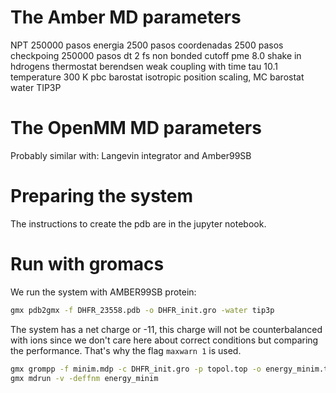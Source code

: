 # The Amber MD parameters
NPT
250000 pasos
energia 2500 pasos
coordenadas 2500 pasos
checkpoing 250000 pasos
dt 2 fs
non bonded cutoff pme 8.0
shake in hdrogens
thermostat berendsen weak coupling with time tau 10.1
temperature 300 K
pbc
barostat isotropic position scaling, MC barostat
water TIP3P

# The OpenMM MD parameters
Probably similar with:
Langevin integrator and Amber99SB

# Preparing the system
The instructions to create the pdb are in the jupyter notebook.

# Run with gromacs

We run the system with AMBER99SB protein:

```bash
gmx pdb2gmx -f DHFR_23558.pdb -o DHFR_init.gro -water tip3p
```

The system has a net charge or -11, this charge will not be counterbalanced with ions since we
don't care here about correct conditions but comparing the performance. That's why the flag
`maxwarn 1` is used.

```bash
gmx grompp -f minim.mdp -c DHFR_init.gro -p topol.top -o energy_minim.tpr -maxwarn 1
gmx mdrun -v -deffnm energy_minim
```






